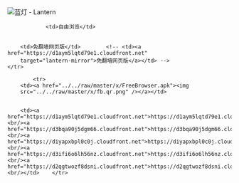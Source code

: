 

<img src="../../raw/master/x/8e0a2b81.c82003be.LanternYellow2.png" alt="蓝灯 - Lantern"/>
<table>
    <tr>
                
                <td>自由浏览</td>
        
        
        <td>免翻墙网页版</td>        <!-- <td><a href="https://d1aym5lqtd79e1.cloudfront.net"
        target="lantern-mirror">免翻墙网页版</a></td> -->
    </tr>
    
            <tr>
        <td><a href="../../raw/master/x/FreeBrowser.apk"><img
        src="../../raw/master/x/fb.qr.png" /></a></td>

        
        <td><a href="https://d1aym5lqtd79e1.cloudfront.net">https://d1aym5lqtd79e1.cloudfront.net</a><br/><a href="https://d3bqa90j5dgm66.cloudfront.net">https://d3bqa90j5dgm66.cloudfront.net</a><br/><a href="https://diyapxbpl0c0j.cloudfront.net">https://diyapxbpl0c0j.cloudfront.net</a><br/><a href="https://d3ifi6o6lh56nz.cloudfront.net">https://d3ifi6o6lh56nz.cloudfront.net</a><br/><a href="https://d2qgtwozf8dsni.cloudfront.net">https://d2qgtwozf8dsni.cloudfront.net</a><br/></td>    </tr>
</table>

